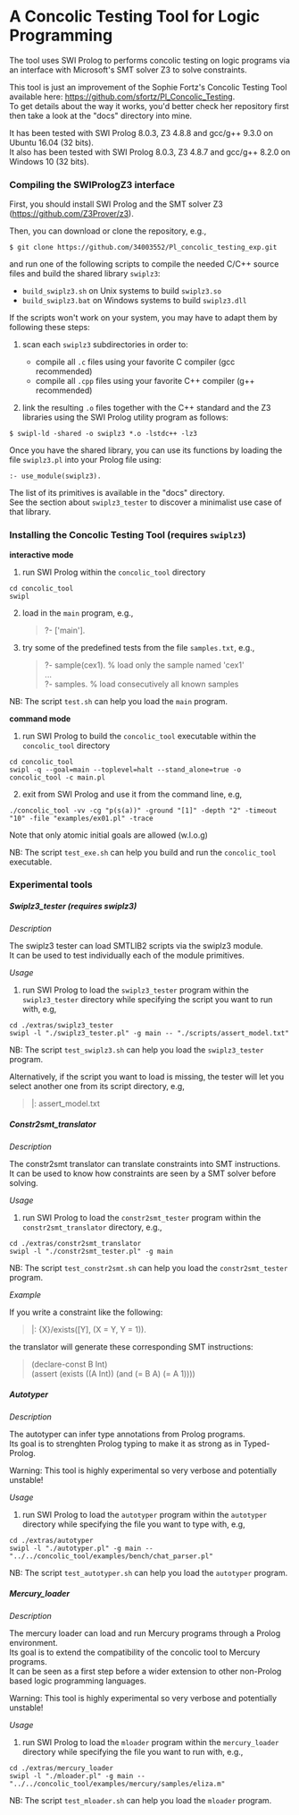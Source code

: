 # A Concolic Testing Tool for Logic Programming

The tool uses SWI Prolog to performs concolic testing on logic programs via an interface with Microsoft's SMT solver Z3 to solve constraints.

This tool is just an improvement of the Sophie Fortz's Concolic Testing Tool available here: https://github.com/sfortz/Pl_Concolic_Testing.  
To get details about the way it works, you'd better check her repository first then take a look at the "docs" directory into mine.

It has been tested with SWI Prolog 8.0.3, Z3 4.8.8 and gcc/g++ 9.3.0 on Ubuntu 16.04 (32 bits).  
It also has been tested with SWI Prolog 8.0.3, Z3 4.8.7 and gcc/g++ 8.2.0 on Windows 10 (32 bits).

### Compiling the SWIPrologZ3 interface

First, you should install SWI Prolog and the SMT solver Z3 (https://github.com/Z3Prover/z3).

Then, you can download or clone the repository, e.g.,
```
$ git clone https://github.com/34003552/Pl_concolic_testing_exp.git
```

and run one of the following scripts to compile the needed C/C++ source files and build the shared library `swiplz3`:
   - `build_swiplz3.sh` on Unix systems to build  `swiplz3.so`
   - `build_swiplz3.bat` on Windows systems to build `swiplz3.dll`

If the scripts won't work on your system, you may have to adapt them by following these steps:

1) scan each `swiplz3` subdirectories in order to:
   - compile all `.c` files using your favorite C compiler (gcc recommended)
   - compile all `.cpp` files using your favorite C++ compiler (g++ recommended)

2) link the resulting `.o` files together with the C++ standard and the Z3 libraries using the SWI Prolog utility program as follows:
```
$ swipl-ld -shared -o swiplz3 *.o -lstdc++ -lz3
```

Once you have the shared library, you can use its functions by loading the file `swiplz3.pl` into your Prolog file using:
```
:- use_module(swiplz3).
```

The list of its primitives is available in the "docs" directory.  
See the section about `swiplz3_tester` to discover a minimalist use case of that library.

### Installing the Concolic Testing Tool (requires `swiplz3`)

**interactive mode**

1) run SWI Prolog within the `concolic_tool` directory
```
cd concolic_tool  
swipl
```

2) load in the `main` program, e.g.,

   > ?- ['main'].

3) try some of the predefined tests from the file `samples.txt`, e.g.,

   > ?- sample(cex1). % load only the sample named 'cex1'  
   > ...  
   > ?- samples. % load consecutively all known samples

NB: The script `test.sh` can help you load the `main` program.

**command mode**

1) run SWI Prolog to build the `concolic_tool` executable within the `concolic_tool` directory
```
cd concolic_tool  
swipl -q --goal=main --toplevel=halt --stand_alone=true -o concolic_tool -c main.pl
```

2) exit from SWI Prolog and use it from the command line, e.g,
```
./concolic_tool -vv -cg "p(s(a))" -ground "[1]" -depth "2" -timeout "10" -file "examples/ex01.pl" -trace
```
   Note that only atomic initial goals are allowed (w.l.o.g)

NB: The script `test_exe.sh` can help you build and run the `concolic_tool` executable.

### Experimental tools

##### Swiplz3_tester (requires swiplz3)

*Description*

The swiplz3 tester can load SMTLIB2 scripts via the swiplz3 module.  
It can be used to test individually each of the module primitives.

*Usage*

1) run SWI Prolog to load the `swiplz3_tester` program within the `swiplz3_tester` directory while specifying the script you want to run with, e.g,
```
cd ./extras/swiplz3_tester  
swipl -l "./swiplz3_tester.pl" -g main -- "./scripts/assert_model.txt"
```

NB: The script `test_swiplz3.sh` can help you load the `swiplz3_tester` program.

Alternatively, if the script you want to load is missing, the tester will let you select another one from its script directory, e.g,

   > |: assert_model.txt

##### Constr2smt_translator

*Description*

The constr2smt translator can translate constraints into SMT instructions.  
It can be used to know how constraints are seen by a SMT solver before solving.

*Usage*

1) run SWI Prolog to load the `constr2smt_tester` program within the `constr2smt_translator` directory, e.g.,
```
cd ./extras/constr2smt_translator  
swipl -l "./constr2smt_tester.pl" -g main
```

NB: The script `test_constr2smt.sh` can help you load the `constr2smt_tester` program.

*Example*

If you write a constraint like the following:

   > |: {X}/exists([Y], (X = Y, Y = 1)).

the translator will generate these corresponding SMT instructions:

   > (declare-const B Int)  
   > (assert (exists ((A Int)) (and (= B A) (= A 1))))

##### Autotyper

*Description*

The autotyper can infer type annotations from Prolog programs.  
Its goal is to strenghten Prolog typing to make it as strong as in Typed-Prolog.

Warning: This tool is highly experimental so very verbose and potentially unstable!

*Usage*

1) run SWI Prolog to load the `autotyper` program within the `autotyper` directory while specifying the file you want to type with, e.g,
```
cd ./extras/autotyper  
swipl -l "./autotyper.pl" -g main -- "../../concolic_tool/examples/bench/chat_parser.pl"
```

NB: The script `test_autotyper.sh` can help you load the `autotyper` program.

##### Mercury_loader

*Description*

The mercury loader can load and run Mercury programs through a Prolog environment.  
Its goal is to extend the compatibility of the concolic tool to Mercury programs.  
It can be seen as a first step before a wider extension to other non-Prolog based logic programming languages.

Warning: This tool is highly experimental so very verbose and potentially unstable!

*Usage*

1) run SWI Prolog to load the `mloader` program within the `mercury_loader` directory while specifying the file you want to run with, e.g.,
```
cd ./extras/mercury_loader  
swipl -l "./mloader.pl" -g main -- "../../concolic_tool/examples/mercury/samples/eliza.m"
```

NB: The script `test_mloader.sh` can help you load the `mloader` program.
